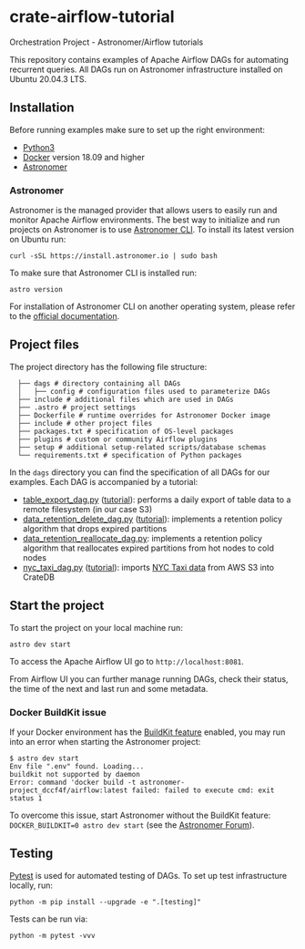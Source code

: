 # crate-airflow-tutorial
Orchestration Project - Astronomer/Airflow tutorials


This repository contains examples of Apache Airflow DAGs for automating recurrent queries. All DAGs run on Astronomer infrastructure installed on Ubuntu 20.04.3 LTS.


## Installation

Before running examples make sure to set up the right environment:

* [Python3](https://www.python.org/downloads/)
* [Docker](https://www.docker.com/) version 18.09 and higher
* [Astronomer](https://www.astronomer.io/)

### Astronomer
Astronomer is the managed provider that allows users to easily run and monitor Apache Airflow environments. The best way to initialize and run projects on Astronomer is to use [Astronomer CLI](https://www.astronomer.io/docs/cloud/stable/develop/cli-quickstart). To install its latest version on Ubuntu run:

```shell
curl -sSL https://install.astronomer.io | sudo bash
```

To make sure that Astronomer CLI is installed run:

```shell
astro version
```

For installation of Astronomer CLI on another operating system, please refer to the [official documentation](https://www.astronomer.io/docs/cloud/stable/develop/cli-quickstart).

## Project files

The project directory has the following file structure:

```
  ├── dags # directory containing all DAGs
  │   ├── config # configuration files used to parameterize DAGs
  ├── include # additional files which are used in DAGs
  ├── .astro # project settings
  ├── Dockerfile # runtime overrides for Astronomer Docker image
  ├── include # other project files
  ├── packages.txt # specification of OS-level packages
  ├── plugins # custom or community Airflow plugins
  ├── setup # additional setup-related scripts/database schemas
  └── requirements.txt # specification of Python packages
```

In the `dags` directory you can find the specification of all DAGs for our examples.
Each DAG is accompanied by a tutorial:

* [table_export_dag.py](dags/table_export_dag.py) ([tutorial](https://community.crate.io/t/cratedb-and-apache-airflow-automating-data-export-to-s3/901)): performs a daily export of table data to a remote filesystem (in our case S3)
* [data_retention_delete_dag.py](dags/data_retention_delete_dag.py) ([tutorial](https://community.crate.io/t/cratedb-and-apache-airflow-implementation-of-data-retention-policy/913)): implements a retention policy algorithm that drops expired partitions
* [data_retention_reallocate_dag.py](dags/data_retention_reallocate_dag.py): implements a retention policy algorithm that reallocates expired partitions from hot nodes to cold nodes
* [nyc_taxi_dag.py](dags/nyc_taxi_dag.py) ([tutorial](https://community.crate.io/t/cratedb-and-apache-airflow-building-a-data-ingestion-pipeline/926)): imports [NYC Taxi data](https://github.com/toddwschneider/nyc-taxi-data) from AWS S3 into CrateDB

## Start the project

To start the project on your local machine run:

```shell
astro dev start
```

To access the Apache Airflow UI go to `http://localhost:8081`.

From Airflow UI you can further manage running DAGs, check their status, the time of the next and last run and some metadata.

### Docker BuildKit issue

If your Docker environment has the [BuildKit feature](https://docs.docker.com/develop/develop-images/build_enhancements/) enabled, you may run into an error when starting the Astronomer project:

```shell
$ astro dev start
Env file ".env" found. Loading...
buildkit not supported by daemon
Error: command 'docker build -t astronomer-project_dccf4f/airflow:latest failed: failed to execute cmd: exit status 1
```

To overcome this issue, start Astronomer without the BuildKit feature: `DOCKER_BUILDKIT=0 astro dev start` (see the [Astronomer Forum](https://forum.astronomer.io/t/buildkit-not-supported-by-daemon-error-command-docker-build-t-airflow-astro-bcb837-airflow-latest-failed-failed-to-execute-cmd-exit-status-1/857)).

## Testing

[Pytest](https://pytest.org/) is used for automated testing of DAGs. To set up test infrastructure locally, run:

```shell
python -m pip install --upgrade -e ".[testing]"
```

Tests can be run via:

```shell
python -m pytest -vvv
```
